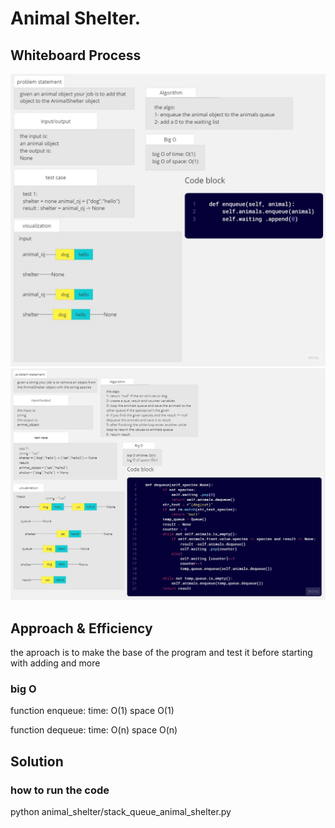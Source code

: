 # Animal Shelter.

## Whiteboard Process

![whiteboard](./images/My%20First%20Board%20(19).jpg)
![whiteboard](./images/My%20First%20Board%20(20).jpg)

## Approach & Efficiency
the aproach is to make the base of the program and test it before starting with adding and more

### big O

function enqueue:
time: O(1)
space O(1)

function dequeue:
time: O(n)
space O(n)

## Solution

### how to run the code

python animal_shelter/stack_queue_animal_shelter.py
